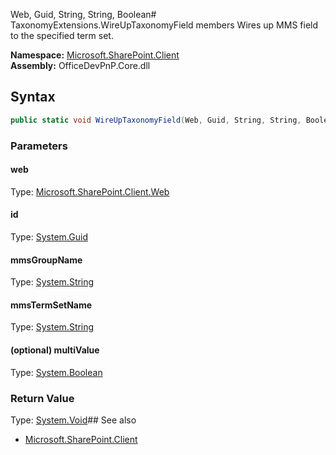 Web, Guid, String, String, Boolean# TaxonomyExtensions.WireUpTaxonomyField members
Wires up MMS field to the specified term set.  

**Namespace:** [Microsoft.SharePoint.Client](Microsoft.SharePoint.Client.md)  
**Assembly:** OfficeDevPnP.Core.dll  
## Syntax
```C#
public static void WireUpTaxonomyField(Web, Guid, String, String, Boolean)
```
### Parameters
#### web
Type: [Microsoft.SharePoint.Client.Web](Microsoft.SharePoint.Client.Web.md) 
#### 
#### id
Type: [System.Guid](System.Guid.md) 
#### 
#### mmsGroupName
Type: [System.String](System.String.md) 
#### 
#### mmsTermSetName
Type: [System.String](System.String.md) 
#### 
#### (optional) multiValue
Type: [System.Boolean](System.Boolean.md) 
#### 
### Return Value
Type: [System.Void](System.Void.md)## See also
- [Microsoft.SharePoint.Client](Microsoft.SharePoint.Client.md)
